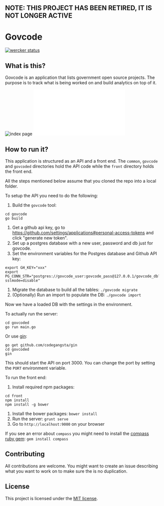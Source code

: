 ## NOTE: THIS PROJECT HAS BEEN RETIRED, IT IS NOT LONGER ACTIVE 
Govcode
=============

[![wercker status](https://app.wercker.com/status/a02fb4fa99d40f8de4e90722491b7c2a/s "wercker status")](https://app.wercker.com/project/bykey/a02fb4fa99d40f8de4e90722491b7c2a)

## What is this?

Govcode is an application that lists government open source projects.
The purpose is to track what is being worked on and build analytics on top of it.

![index page](screenshots/govcode.png "Index Page")
![api documentation](govcoded/README.md "API documentation")

## How to run it?

This application is structured as an API and a front end. The `common`, `govcode` and `govcoded` directories
hold the API code while the `front` directory holds the front end.

All the steps mentioned below assume that you cloned the repo into a local folder.

To setup the API you need to do the following:
1. Build the `govcode` tool:
```
cd govcode
go build
```
1. Get a github api key, go to https://github.com/settings/applications#personal-access-tokens and click "generate new token".
1. Set up a postgres database with a new user, password and db just for govcode.
1. Set the environment variables for the Postgres database and Github API key:
```
export GH_KEY="xxx"
export PG_CONN_STR="postgres://govcode_user:govcode_pass@127.0.0.1/govcode_db?sslmode=disable"
```
1. Migrate the database to build all the tables:
  `./govcode migrate`
1. (Optionally) Run an import to populate the DB:
  `./govcode import`

Now we have a loaded DB with the settings in the environment.

To actually run the server:
```
cd govcoded
go run main.go
```

Or use [gin](https://github.com/codegangsta/gin):
```
go get github.com/codegangsta/gin
cd govcoded
gin
```

This should start the API on port 3000. You can change the port by setting the `PORT` environment variable.

To run the front end:
1. Install required npm packages:
```
cd front
npm install
npm install -g bower
```
1. Install the bower packages:
`bower install`
1. Run the server:
`grunt serve`
1. Go to `http://localhost:9000` on your browser

If you see an error about `compass` you might need to install the [compass ruby gem](http://compass-style.org/install/):
`gem install compass`

## Contributing

All contributions are welcome. You might want to create an issue describing what you want to work on
to make sure the is no duplication.

## License

This project is licensed under the [MIT license](LICENSE).
